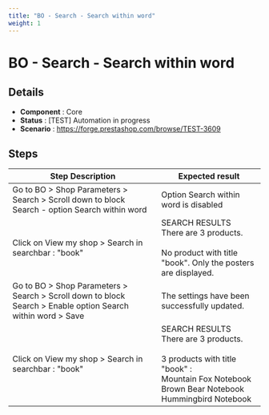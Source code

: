 ```yaml
---
title: "BO - Search - Search within word"
weight: 1
---
```


# BO - Search - Search within word
## Details
* **Component** : Core
* **Status** : [TEST] Automation in progress
* **Scenario** : https://forge.prestashop.com/browse/TEST-3609

## Steps
| Step Description | Expected result |
| ----- | ----- |
| Go to BO > Shop Parameters > Search > Scroll down to block Search - option Search within word | Option Search within word is disabled |
| Click on View my shop > Search in searchbar : "book" | SEARCH RESULTS<br>There are 3 products.<br><br>No product with title "book". Only the posters are displayed. |
| Go to BO > Shop Parameters > Search > Scroll down to block Search > Enable option Search within word > Save | The settings have been successfully updated. |
| Click on View my shop > Search in searchbar : "book" | SEARCH RESULTS<br>There are 3 products.<br><br>3 products with title "book" : <br>Mountain Fox Notebook<br>Brown Bear Notebook<br>Hummingbird Notebook |
